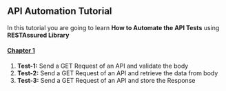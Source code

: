 ## API Automation Tutorial

In this tutorial you are going to learn <b>How to Automate the API Tests</b> using <b>RESTAssured Library</b>

#### [Chapter 1](https://github.com/vinaykumarvvs/api-automation-tutorial/tree/master/src/test/java/Chapters/Chapter01/Chapter01.md)
1. **Test-1:** Send a GET Request of an API and validate the body
2. **Test-2:** Send a GET Request of an API and retrieve the data from body
3. **Test-3:** Send a GET Request of an API and store the Response
